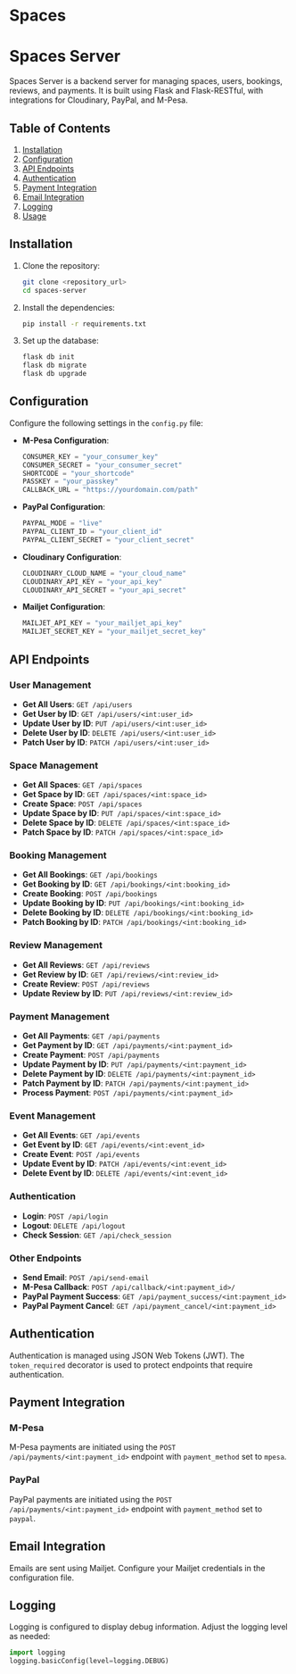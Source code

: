 # Spaces

# Spaces Server

Spaces Server is a backend server for managing spaces, users, bookings, reviews, and payments. It is built using Flask and Flask-RESTful, with integrations for Cloudinary, PayPal, and M-Pesa.

## Table of Contents

1. [Installation](#installation)
2. [Configuration](#configuration)
3. [API Endpoints](#api-endpoints)
4. [Authentication](#authentication)
5. [Payment Integration](#payment-integration)
6. [Email Integration](#email-integration)
7. [Logging](#logging)
8. [Usage](#usage)

## Installation

1. Clone the repository:

   ```bash
   git clone <repository_url>
   cd spaces-server
   ```

2. Install the dependencies:

   ```bash
   pip install -r requirements.txt
   ```

3. Set up the database:
   ```bash
   flask db init
   flask db migrate
   flask db upgrade
   ```

## Configuration

Configure the following settings in the `config.py` file:

- **M-Pesa Configuration**:

  ```python
  CONSUMER_KEY = "your_consumer_key"
  CONSUMER_SECRET = "your_consumer_secret"
  SHORTCODE = "your_shortcode"
  PASSKEY = "your_passkey"
  CALLBACK_URL = "https://yourdomain.com/path"
  ```

- **PayPal Configuration**:

  ```python
  PAYPAL_MODE = "live"
  PAYPAL_CLIENT_ID = "your_client_id"
  PAYPAL_CLIENT_SECRET = "your_client_secret"
  ```

- **Cloudinary Configuration**:

  ```python
  CLOUDINARY_CLOUD_NAME = "your_cloud_name"
  CLOUDINARY_API_KEY = "your_api_key"
  CLOUDINARY_API_SECRET = "your_api_secret"
  ```

- **Mailjet Configuration**:
  ```python
  MAILJET_API_KEY = "your_mailjet_api_key"
  MAILJET_SECRET_KEY = "your_mailjet_secret_key"
  ```

## API Endpoints

### User Management

- **Get All Users**: `GET /api/users`
- **Get User by ID**: `GET /api/users/<int:user_id>`
- **Update User by ID**: `PUT /api/users/<int:user_id>`
- **Delete User by ID**: `DELETE /api/users/<int:user_id>`
- **Patch User by ID**: `PATCH /api/users/<int:user_id>`

### Space Management

- **Get All Spaces**: `GET /api/spaces`
- **Get Space by ID**: `GET /api/spaces/<int:space_id>`
- **Create Space**: `POST /api/spaces`
- **Update Space by ID**: `PUT /api/spaces/<int:space_id>`
- **Delete Space by ID**: `DELETE /api/spaces/<int:space_id>`
- **Patch Space by ID**: `PATCH /api/spaces/<int:space_id>`

### Booking Management

- **Get All Bookings**: `GET /api/bookings`
- **Get Booking by ID**: `GET /api/bookings/<int:booking_id>`
- **Create Booking**: `POST /api/bookings`
- **Update Booking by ID**: `PUT /api/bookings/<int:booking_id>`
- **Delete Booking by ID**: `DELETE /api/bookings/<int:booking_id>`
- **Patch Booking by ID**: `PATCH /api/bookings/<int:booking_id>`

### Review Management

- **Get All Reviews**: `GET /api/reviews`
- **Get Review by ID**: `GET /api/reviews/<int:review_id>`
- **Create Review**: `POST /api/reviews`
- **Update Review by ID**: `PUT /api/reviews/<int:review_id>`

### Payment Management

- **Get All Payments**: `GET /api/payments`
- **Get Payment by ID**: `GET /api/payments/<int:payment_id>`
- **Create Payment**: `POST /api/payments`
- **Update Payment by ID**: `PUT /api/payments/<int:payment_id>`
- **Delete Payment by ID**: `DELETE /api/payments/<int:payment_id>`
- **Patch Payment by ID**: `PATCH /api/payments/<int:payment_id>`
- **Process Payment**: `POST /api/payments/<int:payment_id>`

### Event Management

- **Get All Events**: `GET /api/events`
- **Get Event by ID**: `GET /api/events/<int:event_id>`
- **Create Event**: `POST /api/events`
- **Update Event by ID**: `PATCH /api/events/<int:event_id>`
- **Delete Event by ID**: `DELETE /api/events/<int:event_id>`

### Authentication

- **Login**: `POST /api/login`
- **Logout**: `DELETE /api/logout`
- **Check Session**: `GET /api/check_session`

### Other Endpoints

- **Send Email**: `POST /api/send-email`
- **M-Pesa Callback**: `POST /api/callback/<int:payment_id>/`
- **PayPal Payment Success**: `GET /api/payment_success/<int:payment_id>`
- **PayPal Payment Cancel**: `GET /api/payment_cancel/<int:payment_id>`

## Authentication

Authentication is managed using JSON Web Tokens (JWT). The `token_required` decorator is used to protect endpoints that require authentication.

## Payment Integration

### M-Pesa

M-Pesa payments are initiated using the `POST /api/payments/<int:payment_id>` endpoint with `payment_method` set to `mpesa`.

### PayPal

PayPal payments are initiated using the `POST /api/payments/<int:payment_id>` endpoint with `payment_method` set to `paypal`.

## Email Integration

Emails are sent using Mailjet. Configure your Mailjet credentials in the configuration file.

## Logging

Logging is configured to display debug information. Adjust the logging level as needed:

```python
import logging
logging.basicConfig(level=logging.DEBUG)
```
